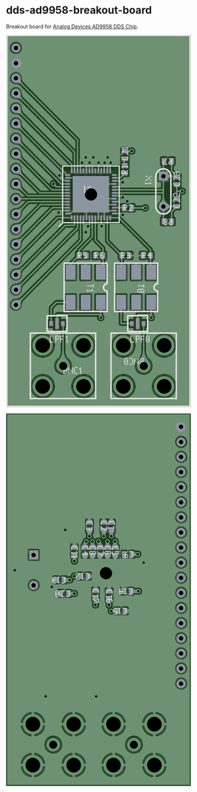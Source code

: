 # dds-ad9958-breakout-board
Breakout board for [Analog Devices AD9958 DDS Chip](http://www.analog.com/en/products/rf-microwave/direct-digital-synthesis/ad9958.html "AD9958 Homepage").

![alt text](/board/ad9958-bo-top.png "AD9958 breakout board top layer")

![alt text](/board/ad9958-bo-bottom.png "AD9958 breakout board bottom layer")